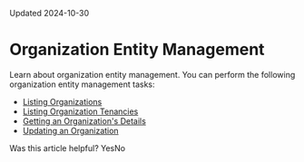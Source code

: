 Updated 2024-10-30
# Organization Entity Management
Learn about organization entity management.
You can perform the following organization entity management tasks:
  * [Listing Organizations](https://docs.oracle.com/en-us/iaas/Content/General/organization/organization-list.htm#organization_list "View a list of organizations associated with the caller.")
  * [Listing Organization Tenancies](https://docs.oracle.com/en-us/iaas/Content/General/organization/organizationtenancies-list.htm#organization_listtenancies "View a list of tenancies in the organization.")
  * [Getting an Organization's Details](https://docs.oracle.com/en-us/iaas/Content/General/organization/organization-get.htm#organization_get "Get information about an organization.")
  * [Updating an Organization](https://docs.oracle.com/en-us/iaas/Content/General/organization/organization-update.htm#organization_update "Map the default subscription to the organization.")


Was this article helpful?
YesNo

